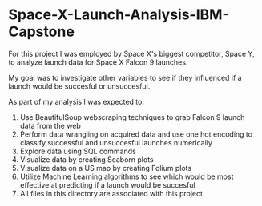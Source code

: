 # Space-X-Launch-Analysis-IBM-Capstone

For this project I was employed by Space X's biggest competitor, Space Y, to analyze launch data for Space X Falcon 9 launches.

My goal was to investigate other variables to see if they influenced if a launch would be succesful or unsuccesful.

As part of my analysis I was expected to:

1. Use BeautifulSoup webscraping techniques to grab Falcon 9 launch data from the web
2. Perform data wrangling on acquired data and use one hot encoding to classify successful and unsuccesful launches numerically
3. Explore data using SQL commands
4. Visualize data by creating Seaborn plots
5. Visualize data on a US map by creating Folium plots
6. Utilize Machine Learning algorithms to see which would be most effective at predicting if a launch would be succesful
7. All files in this directory are associated with this project.
